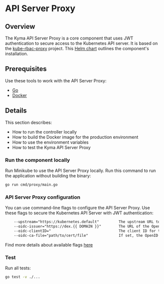 # API Server Proxy

## Overview

The Kyma API Server Proxy is a core component that uses JWT authentication to secure access to the Kubernetes API server. It is based on the [kube-rbac-proxy](https://github.com/brancz/kube-rbac-proxy) project. This [Helm chart](/resources/core/charts/apiserver-proxy/Chart.yaml) outlines the component's installation.

## Prerequisites

Use these tools to work with the API Server Proxy:

- [Go](https://golang.org)
- [Docker](https://www.docker.com/)

## Details

This section describes:

- How to run the controller locally
- How to build the Docker image for the production environment
- How to use the environment variables
- How to test the Kyma API Server Proxy

### Run the component locally

Run Minikube to use the API Server Proxy locally. Run this command to run the application without building the binary:

```bash
go run cmd/proxy/main.go
```

### API Server Proxy configuration

You can use command-line flags to configure the API Server Proxy. Use these flags to secure the Kubernetes API Server with JWT authentication:

```txt
	--upstream="https://kubernetes.default"		 	The upstream URL to proxy to once requests have successfully been authenticated and authorized.
	--oidc-issuer="https://dex.{{ DOMAIN }}"		The URL of the OpenID issuer, only HTTPS scheme will be accepted. If set, it will be used to verify the OIDC JSON Web Token (JWT).
	--oidc-clientID="								The client ID for the OpenID Connect client, must be set if oidc-issuer-url is set.
	--oidc-ca-file="path/to/cert/file"				If set, the OpenID server's certificate will be verified by one of the authorities in the oidc-ca-file, otherwise the host's root CA set will be used.
```

Find more details about available flags [here](https://github.com/brancz/kube-rbac-proxy/blob/master/README.md)

### Test

Run all tests:

```bash
go test -v ./...
```
